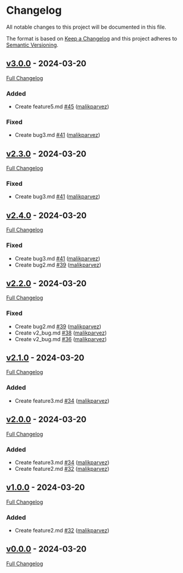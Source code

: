 <!-- markdownlint-disable MD024 -->
# Changelog

All notable changes to this project will be documented in this file.

The format is based on [Keep a Changelog](http://keepachangelog.com/en/1.0.0/) and this project adheres to [Semantic Versioning](http://semver.org).

## [v3.0.0](https://github.com/malikparvez/branching_strategy/tree/v3.0.0) - 2024-03-20

[Full Changelog](https://github.com/malikparvez/branching_strategy/compare/v2.3.0...v3.0.0)

### Added

- Create feature5.md [#45](https://github.com/malikparvez/branching_strategy/pull/45) ([malikparvez](https://github.com/malikparvez))

### Fixed

- Create bug3.md [#41](https://github.com/malikparvez/branching_strategy/pull/41) ([malikparvez](https://github.com/malikparvez))

## [v2.3.0](https://github.com/malikparvez/branching_strategy/tree/v2.3.0) - 2024-03-20

[Full Changelog](https://github.com/malikparvez/branching_strategy/compare/v2.4.0...v2.3.0)

### Fixed

- Create bug3.md [#41](https://github.com/malikparvez/branching_strategy/pull/41) ([malikparvez](https://github.com/malikparvez))

## [v2.4.0](https://github.com/malikparvez/branching_strategy/tree/v2.4.0) - 2024-03-20

[Full Changelog](https://github.com/malikparvez/branching_strategy/compare/v2.2.0...v2.4.0)

### Fixed

- Create bug3.md [#41](https://github.com/malikparvez/branching_strategy/pull/41) ([malikparvez](https://github.com/malikparvez))
- Create bug2.md [#39](https://github.com/malikparvez/branching_strategy/pull/39) ([malikparvez](https://github.com/malikparvez))

## [v2.2.0](https://github.com/malikparvez/branching_strategy/tree/v2.2.0) - 2024-03-20

[Full Changelog](https://github.com/malikparvez/branching_strategy/compare/v2.1.0...v2.2.0)

### Fixed

- Create bug2.md [#39](https://github.com/malikparvez/branching_strategy/pull/39) ([malikparvez](https://github.com/malikparvez))
- Create v2_bug.md [#38](https://github.com/malikparvez/branching_strategy/pull/38) ([malikparvez](https://github.com/malikparvez))
- Create v2_bug.md [#36](https://github.com/malikparvez/branching_strategy/pull/36) ([malikparvez](https://github.com/malikparvez))

## [v2.1.0](https://github.com/malikparvez/branching_strategy/tree/v2.1.0) - 2024-03-20

[Full Changelog](https://github.com/malikparvez/branching_strategy/compare/v2.0.0...v2.1.0)

### Added

- Create feature3.md [#34](https://github.com/malikparvez/branching_strategy/pull/34) ([malikparvez](https://github.com/malikparvez))

## [v2.0.0](https://github.com/malikparvez/branching_strategy/tree/v2.0.0) - 2024-03-20

[Full Changelog](https://github.com/malikparvez/branching_strategy/compare/v1.0.0...v2.0.0)

### Added

- Create feature3.md [#34](https://github.com/malikparvez/branching_strategy/pull/34) ([malikparvez](https://github.com/malikparvez))
- Create feature2.md [#32](https://github.com/malikparvez/branching_strategy/pull/32) ([malikparvez](https://github.com/malikparvez))

## [v1.0.0](https://github.com/malikparvez/branching_strategy/tree/v1.0.0) - 2024-03-20

[Full Changelog](https://github.com/malikparvez/branching_strategy/compare/v0.0.0...v1.0.0)

### Added

- Create feature2.md [#32](https://github.com/malikparvez/branching_strategy/pull/32) ([malikparvez](https://github.com/malikparvez))

## [v0.0.0](https://github.com/malikparvez/branching_strategy/tree/v0.0.0) - 2024-03-20

[Full Changelog](https://github.com/malikparvez/branching_strategy/compare/87e839cd322c114e4a9494895a3289507c9cc86d...v0.0.0)
